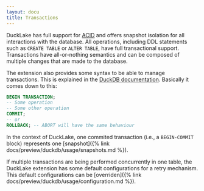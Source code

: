 ```yaml
---
layout: docu
title: Transactions
---
```


DuckLake has full support for [ACID](https://en.wikipedia.org/wiki/ACID) and offers snapshot isolation for all interactions with the database.
All operations, including DDL statements such as `CREATE TABLE` or `ALTER TABLE`, have full transactional support.
Transactions have all-or-nothing semantics and can be composed of multiple changes that are made to the database.

The extension also provides some syntax to be able to manage transactions. This is explained in the [DuckDB documentation](https://duckdb.org/docs/stable/sql/statements/transactions). Basically it comes down to this:

```sql
BEGIN TRANSACTION;
-- Some operation
-- Some other operation
COMMIT;
-- or
ROLLBACK; -- ABORT will have the same behaviour
```

In the context of DuckLake, one commited transaction (i.e., a `BEGIN-COMMIT` block) represents one [snapshot]({% link docs/preview/duckdb/usage/snapshots.md %}).

If multiple transactions are being performed concurrently in one table, the DuckLake extension has some default configurations for a retry mechanism. This default configurations can be [overriden]({% link docs/preview/duckdb/usage/configuration.md %}).
